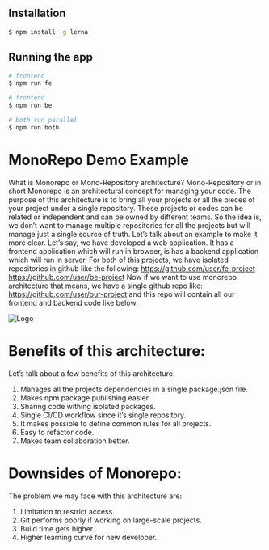 ## Installation

```bash
$ npm install -g lerna
```

## Running the app

```bash
# frontend
$ npm run fe

# frontend
$ npm run be

# both run parallel
$ npm run both
```

# MonoRepo Demo Example

What is Monorepo or Mono-Repository architecture?
Mono-Repository or in short Monorepo is an architectural concept for managing your code. The purpose of this architecture is to bring all your projects or all the pieces of your project under a single repository. These projects or codes can be related or independent and can be owned by different teams. So the idea is, we don’t want to manage multiple repositories for all the projects but will manage just a single source of truth. Let’s talk about an example to make it more clear. Let’s say, we have developed a web application. It has a frontend application which will run in browser, is has a backend application which will run in server. For both of this projects, we have isolated repositories in github like the following:
https://github.com/user/fe-project
https://github.com/user/be-project
Now if we want to use monorepo architecture that means, we have a single github repo like:
https://github.com/user/our-project
and this repo will contain all our frontend and backend code like below:

![Logo](https://miro.medium.com/v2/resize:fit:630/format:webp/1*9TV8RGGa6l0QKq_X4AYsQw.png)

# Benefits of this architecture:

Let’s talk about a few benefits of this architecture.

1. Manages all the projects dependencies in a single package.json file.
2. Makes npm package publishing easier.
3. Sharing code withing isolated packages.
4. Single CI/CD workflow since it’s single repository.
5. It makes possible to define common rules for all projects.
6. Easy to refactor code.
7. Makes team collaboration better.

# Downsides of Monorepo:
The problem we may face with this architecture are:
1. Limitation to restrict access.
2. Git performs poorly if working on large-scale projects.
3. Build time gets higher.
4. Higher learning curve for new developer.